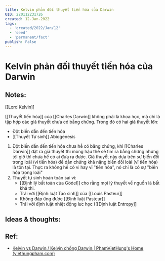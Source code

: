 ```yaml
---
title: Kelvin phản đối thuyết tiến hóa của Darwin
UID: 220112231726
created: 12-Jan-2022
tags:
  - 'created/2022/Jan/12'
  - 'seed'
  - 'permanent/fact'
publish: False
---
```

# Kelvin phản đối thuyết tiến hóa của Darwin

## Notes:
[[Lord Kelvin]]

[[Thuyết tiến hóa]] của [[Charles Darwin]] không phải là khoa học, mà chỉ là tập hợp các giả thuyết chưa có bằng chứng. Trong đó có hai giả thuyết lớn:
- Đột biến dẫn đến tiến hóa
- [[Thuyết Tự sinh]] Abiogenesis

1. Đột biến dẫn đến tiến hóa chưa hề có bằng chứng, khi [[Charles Darwin]] đặt ra giả thuyết thì mong hậu thế sẽ tìm ra bằng chứng nhưng tới giờ thì chưa hề có ai đưa ra được. Giả thuyết này dựa trên sự biến đổi trong loài (vi tiến hóa) để dẫn chứng khả năng biến đổi loài (vĩ tiến hóa) là tồn tại. Thực ra không hề có vi hay vĩ "tiến hóa", nó chỉ là có sự "biến hóa trong loài"
2. Thuyết tự sinh hoàn toàn sai vì:
	- [[Định lý bất toàn của Gödel]] cho rằng mọi lý thuyết về nguồn là bất khả thi.
	- Trái với [[Định luật Tạo sinh]] của [[Louis Pasteur]]
	- Không đáp ứng được [[Định luật Pasteur]]
	- Trái với định luật nhiệt động lưc học ([[Định luật Entropy]]

## Ideas & thoughts:

## Ref:
- [Kelvin vs Darwin / Kelvin chống Darwin | PhamVietHung's Home (viethungpham.com)](https://viethungpham.com/2020/08/05/kelvin-vs-darwin-kelvin-chong-darwin/)

